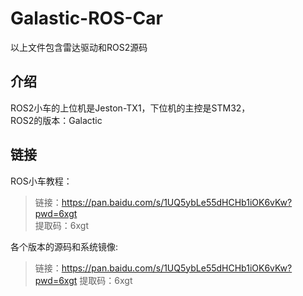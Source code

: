 # Galastic-ROS-Car
以上文件包含雷达驱动和ROS2源码

## 介绍
ROS2小车的上位机是Jeston-TX1，下位机的主控是STM32， <br/>
ROS2的版本：Galactic

## 链接
ROS小车教程：

> 链接：https://pan.baidu.com/s/1UQ5ybLe55dHCHb1iOK6vKw?pwd=6xgt <br/>
> 提取码：6xgt

各个版本的源码和系统镜像:

> 链接：https://pan.baidu.com/s/1UQ5ybLe55dHCHb1iOK6vKw?pwd=6xgt 
> 提取码：6xgt
